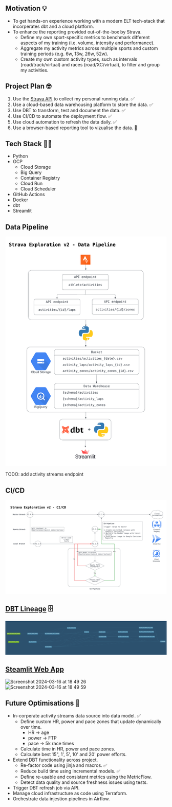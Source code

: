 ## Motivation 💡

- To get hands-on experience working with a modern ELT tech-stack that incorperates dbt and a cloud platform.
- To enhance the reporting provided out-of-the-box by Strava.
  - Define my own sport-specific metrics to benchmark different aspects of my training (i.e. volume, intensity and performance).
  - Aggregate my activity metrics across multiple sports and custom training periods (e.g. 6w, 13w, 26w, 52w).
  - Create my own custom activity types, such as intervals (road/track/virtual) and races (road/XC/virtual), to filter and group my activities.

## Project Plan 🤓

1. Use the [Strava API](https://developers.strava.com/docs/reference/) to collect my personal running data. ✅
2. Use a cloud-based data warehousing platform to store the data. ✅
3. Use DBT to transform, test and document the data. ✅
4. Use CI/CD to automate the deployment flow. ✅
5. Use cloud automation to refresh the data daily. ✅
6. Use a browser-based reporting tool to vizualise the data. 🚧 

## Tech Stack 👨‍💻

- Python 
- GCP
  -  Cloud Storage 
  -  Big Query 
  -  Container Registry 
  -  Cloud Run 
  -  Cloud Scheduler 
- GitHub Actions 
- Docker 
- dbt
- Streamlit 

## Data Pipeline

![](assets/Strava%20Exploration%20v2%20-%20Data%20Pipeline.png)

TODO: add activity streams endpoint

## CI/CD 

![](assets/Strava%20Exploration%20-%20CI_CD.png)

## [DBT Lineage](https://github.com/jackbustertann/dbt_bq_strava_exploration_v2) 🗄️

![](assets/strava_exploration_dbt_lineage.png)

## [Steamlit Web App](https://jackbustertann-strava-exploration-streamlit-app-app-xh16o5.streamlit.app/)

<img width="400" alt="Screenshot 2024-03-16 at 18 49 26" src="https://github.com/jackbustertann/strava_exploration_v2/assets/42582606/16341951-ccfb-4bb1-b43a-82962494f0df">

<img width="398" alt="Screenshot 2024-03-16 at 18 49 59" src="https://github.com/jackbustertann/strava_exploration_v2/assets/42582606/5bef1bf4-3bca-48bd-89ed-4e797d845c79">



## Future Optimisations 🚀

- In-corperate activity streams data source into data model. ✅
  - Define custom HR, power and pace zones that update dynamically over time.
    - HR -> age
    - power -> FTP
    - pace -> 5k race times
  - Calculate time in HR, power and pace zones.
  - Calculate best 15", 1', 5', 10' and 20' power efforts.
- Extend DBT functionality across project.
  - Re-factor code using jinja and macros. ✅
  - Reduce build time using incremental models. ✅
  - Define re-usable and consistent metrics using the MetricFlow.
  - Detect data quality and source freshness issues using tests.
- Trigger DBT refresh job via API.
- Manage cloud infrastructure as code using Terraform.
- Orchestrate data injestion pipelines in Airflow.

